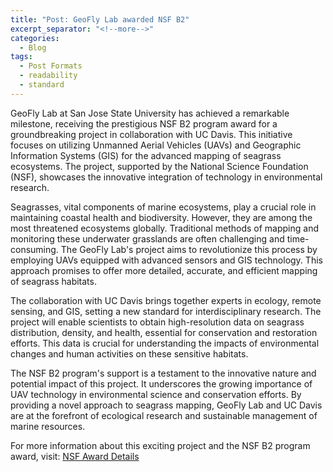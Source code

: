 ```yaml
---
title: "Post: GeoFly Lab awarded NSF B2"
excerpt_separator: "<!--more-->"
categories:
  - Blog
tags:
  - Post Formats
  - readability
  - standard
---
```

GeoFly Lab at San Jose State University has achieved a remarkable milestone, receiving the prestigious NSF B2 program award for a groundbreaking project in collaboration with UC Davis. This initiative focuses on utilizing Unmanned Aerial Vehicles (UAVs) and Geographic Information Systems (GIS) for the advanced mapping of seagrass ecosystems. The project, supported by the National Science Foundation (NSF), showcases the innovative integration of technology in environmental research.

Seagrasses, vital components of marine ecosystems, play a crucial role in maintaining coastal health and biodiversity. However, they are among the most threatened ecosystems globally. Traditional methods of mapping and monitoring these underwater grasslands are often challenging and time-consuming. The GeoFly Lab's project aims to revolutionize this process by employing UAVs equipped with advanced sensors and GIS technology. This approach promises to offer more detailed, accurate, and efficient mapping of seagrass habitats.

The collaboration with UC Davis brings together experts in ecology, remote sensing, and GIS, setting a new standard for interdisciplinary research. The project will enable scientists to obtain high-resolution data on seagrass distribution, density, and health, essential for conservation and restoration efforts. This data is crucial for understanding the impacts of environmental changes and human activities on these sensitive habitats.

The NSF B2 program's support is a testament to the innovative nature and potential impact of this project. It underscores the growing importance of UAV technology in environmental science and conservation efforts. By providing a novel approach to seagrass mapping, GeoFly Lab and UC Davis are at the forefront of ecological research and sustainable management of marine resources.

For more information about this exciting project and the NSF B2 program award, visit: [NSF Award Details](https://www.nsf.gov/awardsearch/showAward?AWD_ID=2315860&HistoricalAwards=false)